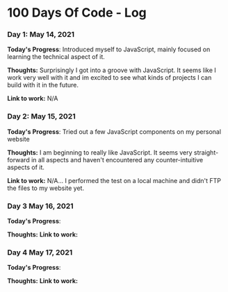 # 100 Days Of Code - Log

### Day 1: May 14, 2021

**Today's Progress**: Introduced myself to JavaScript, mainly focused on learning the technical aspect of it.

**Thoughts:** Surprisingly I got into a groove with JavaScript. It seems like I work very well with it and im excited to see what kinds of projects I can build with it in the future.

**Link to work:** N/A

### Day 2: May 15, 2021

**Today's Progress**: Tried out a few JavaScript components on my personal website

**Thoughts:** I am beginning to really like JavaScript. It seems very straight-forward in all aspects and haven't encountered any counter-intuitive aspects of it.

**Link to work:** N/A... I performed the test on a local machine and didn't FTP the files to my website yet.

### Day 3 May 16, 2021

**Today's Progress**: 

**Thoughts:** 
**Link to work:** 

### Day 4 May 17, 2021

**Today's Progress**: 

**Thoughts:** 
**Link to work:** 
